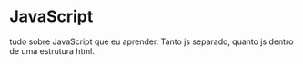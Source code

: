 # JavaScript
tudo sobre JavaScript que eu aprender. Tanto js separado, quanto js dentro de uma estrutura html.
